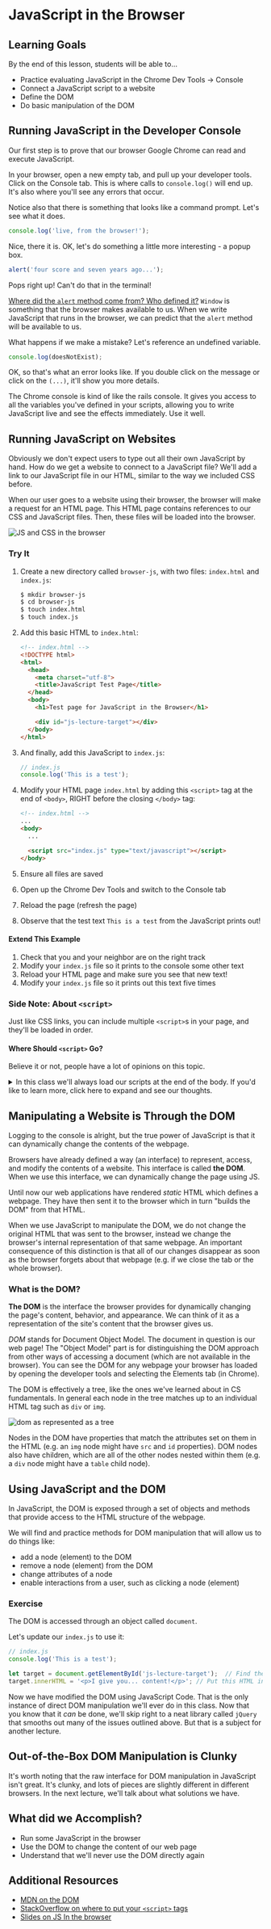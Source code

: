 # JavaScript in the Browser

## Learning Goals
By the end of this lesson, students will be able to...

- Practice evaluating JavaScript in the Chrome Dev Tools -> Console
- Connect a JavaScript script to a website
- Define the DOM
- Do basic manipulation of the DOM

## Running JavaScript in the Developer Console

Our first step is to prove that our browser Google Chrome can read and execute JavaScript.

In your browser, open a new empty tab, and pull up your developer tools. Click on the Console tab. This is where calls to `console.log()` will end up. It's also where you'll see any errors that occur.

Notice also that there is something that looks like a command prompt. Let's see what it does.

```javascript
console.log('live, from the browser!');
```

Nice, there it is. OK, let's do something a little more interesting - a popup box.

```javascript
alert('four score and seven years ago...');
```

Pops right up! Can't do that in the terminal!

[Where did the `alert` method come from? Who defined it?](https://developer.mozilla.org/en-US/docs/Web/API/Window/alert) `Window` is something that the browser makes available to us. When we write JavaScript that runs in the browser, we can predict that the `alert` method will be available to us.

What happens if we make a mistake? Let's reference an undefined variable.

```javascript
console.log(doesNotExist);
```

OK, so that's what an error looks like. If you double click on the message or click on the `(...)`, it'll show you more details.

The Chrome console is kind of like the rails console. It gives you access to all the variables you've defined in your scripts, allowing you to write JavaScript live and see the effects immediately. Use it well.

## Running JavaScript on Websites

Obviously we don't expect users to type out all their own JavaScript by hand. How do we get a website to connect to a JavaScript file? We'll add a link to our JavaScript file in our HTML, similar to the way we included CSS before.

When our user goes to a website using their browser, the browser will make a request for an HTML page. This HTML page contains references to our CSS and JavaScript files. Then, these files will be loaded into the browser.
<!-- Diagram located here: https://drive.google.com/a/adadevelopersacademy.org/file/d/0B6Pq6XZ1hzv1WHcyUnZZREtadDg/view?usp=sharing -->
![JS and CSS in the browser](images/js-css-browser.png)


### Try It

1. Create a new directory called `browser-js`, with two files: `index.html` and `index.js`:

    ```bash
    $ mkdir browser-js
    $ cd browser-js
    $ touch index.html
    $ touch index.js
    ```
1. Add this basic HTML to `index.html`:

    ```html
    <!-- index.html -->
    <!DOCTYPE html>
    <html>
      <head>
        <meta charset="utf-8">
        <title>JavaScript Test Page</title>
      </head>
      <body>
        <h1>Test page for JavaScript in the Browser</h1>

        <div id="js-lecture-target"></div>
      </body>
    </html>
    ```

1. And finally, add this JavaScript to `index.js`:

    ```javascript
    // index.js
    console.log('This is a test');
    ```

1. Modify your HTML page `index.html` by adding this `<script>` tag at the end of `<body>`, RIGHT before the closing `</body>` tag:

    ```html
    <!-- index.html -->
    ...
    <body>
      ...

      <script src="index.js" type="text/javascript"></script>
    </body>
    ```

1. Ensure all files are saved
1. Open up the Chrome Dev Tools and switch to the Console tab
1. Reload the page (refresh the page)
1. Observe that the test text `This is a test` from the JavaScript prints out!

#### Extend This Example

1. Check that you and your neighbor are on the right track
1. Modify your `index.js` file so it prints to the console some other text
1. Reload your HTML page and make sure you see that new text!
1. Modify your `index.js` file so it prints out this text five times

### Side Note: About `<script>`

Just like CSS links, you can include multiple `<script>`s in your page, and they'll be loaded in order.

#### Where Should `<script>` Go?

Believe it or not, people have a lot of opinions on this topic.

<details>

  <summary>
    In this class we'll always load our scripts at the end of the body. If you'd like to learn more, click here to expand and see our thoughts.
  </summary>

The reason why JS loading is so contentious is, when the browser encounters a `<script>` tag, it stops loading the HTML document. It goes and downloads your _entire_ script, which might be quite large and hosted halfway across the internet. Only once the script has finished downloading does it continue rendering the page. That means if you put your `<script>` tags before your content, the user gets to look at an empty white screen for a while while your scripts load. Not a great user experience.

The easiest way to deal with this is to always place your scripts at the bottom of your `<body>` section. That way, the browser renders the whole page first, then goes and gets your scripts.

Out in the wild you'll see other techniques, like downloading the scripts asynchronously and not running them until the page has finished loading. This is cool, and you should definitely know that it's a thing, but it takes some work to set up.

</details>

## Manipulating a Website is Through the DOM

Logging to the console is alright, but the true power of JavaScript is that it can dynamically change the contents of the webpage.

Browsers have already defined a way (an interface) to represent, access, and modify the contents of a website. This interface is called **the DOM**. When we use this interface, we can dynamically change the page using JS.

Until now our web applications have rendered _static_ HTML which defines a webpage. They have then sent it to the browser which in turn "builds the DOM" from that HTML.

When we use JavaScript to manipulate the DOM, we do not change the original HTML that was sent to the browser, instead we change the browser's internal representation of that same webpage. An important consequence of this distinction is that all of our changes disappear as soon as the browser forgets about that webpage (e.g. if we close the tab or the whole browser).

### What is the DOM?

**The DOM** is the interface the browser provides for dynamically changing the page's content, behavior, and appearance. We can think of it as a representation of the site's content that the browser gives us.

_DOM_ stands for Document Object Model. The document in question is our web page! The "Object Model" part is for distinguishing the DOM approach from other ways of accessing a document (which are not available in the browser). You can see the DOM for any webpage your browser has loaded by opening the developer tools and selecting the Elements tab (in Chrome).

The DOM is effectively a tree, like the ones we've learned about in CS fundamentals. In general each node in the tree matches up to an individual HTML tag such as `div` or `img`.

![dom as represented as a tree](images/dom.gif)

Nodes in the DOM have properties that match the attributes set on them in the HTML (e.g. an `img` node might have `src` and `id` properties). DOM nodes also have children, which are all of the other nodes nested within them (e.g. a `div` node might have a `table` child node).

## Using JavaScript and the DOM

In JavaScript, the DOM is exposed through a set of objects and methods that provide access to the HTML structure of the webpage.

We will find and practice methods for DOM manipulation that will allow us to do things like:
- add a node (element) to the DOM
- remove a node (element) from the DOM
- change attributes of a node
- enable interactions from a user, such as clicking a node (element)

### Exercise

The DOM is accessed through an object called `document`.

Let's update our `index.js` to use it:

```javascript
// index.js
console.log('This is a test');

let target = document.getElementById('js-lecture-target');  // Find the HTML element where the ID is js-lecture-target
target.innerHTML = '<p>I give you... content!</p>'; // Put this HTML inside the div we retrieved above
```

Now we have modified the DOM using JavaScript Code. That is the only instance of direct DOM manipulation we'll ever do in this class. Now that you know that it _can_ be done, we'll skip right to a neat library called `jQuery` that smooths out many of the issues outlined above. But that is a subject for another lecture.

## Out-of-the-Box DOM Manipulation is Clunky

It's worth noting that the raw interface for DOM manipulation in JavaScript isn't great. It's clunky, and lots of pieces are slightly different in different browsers. In the next lecture, we'll talk about what solutions we have.

## What did we Accomplish?
* Run some JavaScript in the browser
* Use the DOM to change the content of our web page
* Understand that we'll never use the DOM directly again

## Additional Resources
* [MDN on the DOM](https://developer.mozilla.org/en-US/docs/Web/API/Document_Object_Model/Introduction)
* [StackOverflow on where to put your `<script>` tags](http://stackoverflow.com/questions/436411/where-is-the-best-place-to-put-script-tags-in-html-markup)
*  [Slides on JS In the browser](https://docs.google.com/presentation/d/1GPTn6W0QeEyquCxBJFj-E9W-i-MgXsBytA4xtCCW6Q4/edit#slide=id.g195ed98213_0_86)
